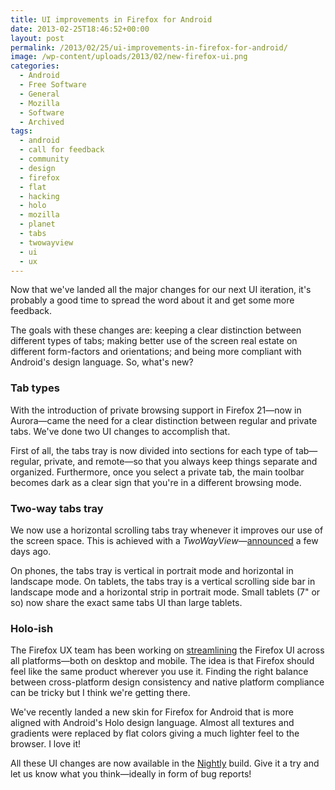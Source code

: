 ```yaml
---
title: UI improvements in Firefox for Android
date: 2013-02-25T18:46:52+00:00
layout: post
permalink: /2013/02/25/ui-improvements-in-firefox-for-android/
image: /wp-content/uploads/2013/02/new-firefox-ui.png
categories:
  - Android
  - Free Software
  - General
  - Mozilla
  - Software
  - Archived
tags:
  - android
  - call for feedback
  - community
  - design
  - firefox
  - flat
  - hacking
  - holo
  - mozilla
  - planet
  - tabs
  - twowayview
  - ui
  - ux
---
```

Now that we've landed all the major changes for our next UI iteration, it's
probably a good time to spread the word about it and get some more feedback.

The goals with these changes are: keeping a clear distinction between different
types of tabs; making better use of the screen real estate on different
form-factors and orientations; and being more compliant with Android's design
language. So, what's new?

### Tab types

With the introduction of private browsing support in Firefox 21—now in
Aurora—came the need for a clear distinction between regular and private tabs.
We've done two UI changes to accomplish that.

First of all, the tabs tray is now divided into sections for each type of
tab—regular, private, and remote—so that you always keep things separate and
organized. Furthermore, once you select a private tab, the main toolbar becomes
dark as a clear sign that you're in a different browsing mode.

### Two-way tabs tray

We now use a horizontal scrolling tabs tray whenever it improves our use of the
screen space. This is achieved with a
_TwoWayView_—[announced](http://lucasr.org/2013/02/21/introducing-twowayview/
"Introducing TwoWayView") a few days ago.

On phones, the tabs tray is vertical in portrait mode and horizontal in
landscape mode. On tablets, the tabs tray is a vertical scrolling side bar in
landscape mode and a horizontal strip in portrait mode. Small tablets (7" or
so) now share the exact same tabs UI than large tablets.

### Holo-ish

The Firefox UX team has been working on
[streamlining](http://madhava.com/egotism/archive/005060.html) the Firefox UI
across all platforms—both on desktop and mobile. The idea is that Firefox
should feel like the same product wherever you use it. Finding the right
balance between cross-platform design consistency and native platform
compliance can be tricky but I think we're getting there.

We've recently landed a new skin for Firefox for Android that is more aligned
with Android's Holo design language. Almost all textures and gradients were
replaced by flat colors giving a much lighter feel to the browser. I love it!

All these UI changes are now available in the
[Nightly](http://nightly.mozilla.org/) build. Give it a try and let us know
what you think—ideally in form of bug reports!
